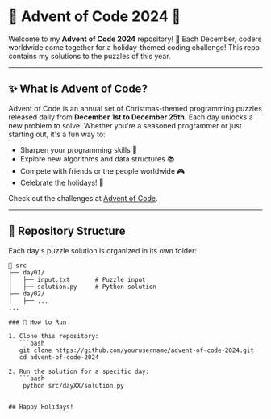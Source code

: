 # 🎄 Advent of Code 2024 🎅

Welcome to my **Advent of Code 2024** repository! 🌟 Each December, coders worldwide come together for a holiday-themed coding challenge! This repo contains my solutions to the puzzles of this year.

---

## ✨ What is Advent of Code?

Advent of Code is an annual set of Christmas-themed programming puzzles released daily from **December 1st to December 25th**. Each day unlocks a new problem to solve! Whether you're a seasoned programmer or just starting out, it's a fun way to:

- Sharpen your programming skills 🧠
- Explore new algorithms and data structures 📚
- Compete with friends or the people worldwide 🎮
- Celebrate the holidays! 🎉

Check out the challenges at [Advent of Code](https://adventofcode.com/2024).

---

## 📂 Repository Structure

Each day's puzzle solution is organized in its own folder:

```plaintext
📁 src
├── day01/
│   ├── input.txt       # Puzzle input
│   ├── solution.py     # Python solution
├── day02/
│   ├── ...
...

### 🚀 How to Run

1. Clone this repository:
   ```bash
   git clone https://github.com/yourusername/advent-of-code-2024.git
   cd advent-of-code-2024

2. Run the solution for a specific day:
   ```bash
    python src/dayXX/solution.py


#❄️ Happy Holidays!
